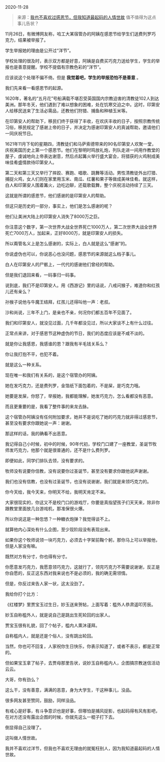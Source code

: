 2020-11-28

> 来源：[我也不喜欢过感恩节，但我知道最起码的人情世故](http://mp.weixin.qq.com/s?__biz=MzU3NDc5Nzc0NQ==&mid=2247496225&idx=2&sn=d2881d76ac843a85d3e281be36a125f8&chksm=fd2e50ffca59d9e96843aac8ceccabf3f131a6c5bf0258ca2a2236518fd530d25f16a06b08a5&scene=27#wechat_redirect)
> 值不值得为这点事儿告状？

11月26日，有微博网友称，哈工大某宿管办的阿姨在感恩节给学生们送费列罗巧克力，结果被举报了。

  

学生举报她的理由是公开过“洋节”。

  

学校处理的很及时，表示双方都是好意，阿姨是自费买巧克力送给学生，学生的举报也是善意提醒。学校不提倡有宗教色彩的“洋节”。

  

应该说这个处理不偏不倚。但是 **我觉着吧，学生的举报恐怕不是善意** 。

  

我们先来看一看感恩节的起源。  

  

1620年，著名的“五月花”号船满载不堪忍受英国国内宗教迫害的清教徒102人到达美洲。那年冬天，他们遇到了难以想象的困难，处在饥寒交迫之中。这时，印第安人给移民送来了生活必需品，还教他们狩猎、捕鱼和种植玉米等。

  

在印第安人的帮助下，移民们终于获得了丰收，在欢庆丰收的日子，按照宗教传统习俗，移民规定了感谢上帝的日子，并决定为感谢印第安人的真诚帮助，邀请他们一同庆祝节日。

  

1621年11月下旬的星期四，清教徒们和马萨索德带来的90名印第安人欢聚一堂，庆祝美国历史上第一个感恩节。他们在黎明时鸣放礼炮，列队走进一间用作教堂的屋子，虔诚地向上帝表达谢意，然后点起篝火举行盛大宴会，将猎获的火鸡制成美味佳肴盛情款待印第安人。

  

第二天和第三天又举行了摔跤、赛跑、唱歌、跳舞等活动。男性清教徒外出打猎、捕捉火鸡，女人们则在家里用玉米、南瓜、红薯和果子等做成美味佳肴。就这样，白人和印第安人围着篝火，边吃边聊，还载歌载舞，整个庆祝活动持续了三天。

  

这就是所谓的感恩节，他们感谢的是印第安人的帮助。

  

但这只是历史的一部分，事实上，他们是怎么感谢的呢？  

  

他们让美洲大陆上的印第安人消失了8000万之巨。  

  

你注意这个数字，第一次世界大战全世界死亡1000万人，第二次世界大战全世界死亡7000万人，加起来，正好8000万，就是印第安人的损失。  

  

所以甭管名义上是怎么感谢的，实际上，白人就是这么“感谢”的。

  

你说虚伪也可以，你说恶心也没问题，感恩节的来源就这么档子事儿。  

  

白人在印第安人的尸骸上，一代代的感谢他们曾经的帮助。  

  

但是我们退回来看，一码事归一码事。  

  

说到底，我们不是印第安人。用《西游记》里的话说，八戒问猴子，难道你和红孩儿还有亲么？

  

孙猴子说他与牛魔王结拜，红孩儿还得叫他一声：老叔。

  

沙和尚说，三年不上门，是亲也不亲，何况你们都五百年不见面了。  

  

我们和印第安人，就没见过面，几千年都没见过，所以大家谈不上有什么过往。  

  

正常点来讲，对于感恩节这种虚伪的节日，我们的态度应该是不咸不淡的。  

  

就是你让我感恩，我感谁的恩？跟我有半毛钱关系么？  

  

你让我打抱不平，也犯不着。  

  

就是这么一种关系。

  

现在唯一和我们有关系的，是这个宿管办的阿姨。

  

她在发巧克力，还是费列罗，金箔纸下面包着的，不是屎，是巧克力哦。  

  

她要是发屎，你怒了，举报她，我都能理解，她发巧克力，怎么看都没有恶意。  

  

而且更重要的是，我看了整件事的来龙去脉。

  

这个宿管办阿姨没有任何附加要求，她并不是说吃了她的巧克力就非得过感恩节，甚至没有要求你跟她说一声：谢谢。

  

那这样的话，我的确看不出恶意。  

  

我记得自己小时候，初中的时候，90年代初，学校门口建了一座教堂，圣诞节牧师发巧克力，他那个就是很普通的，还不是什么费列罗。  

  

即便如此，同学们排队去领，没有要求的。

  

牧师没有说要你信教，没有说要你过圣诞节，甚至没有要求你跟他说声谢谢。

  

我们也没有信教，也没有过圣诞节，也没有说谢谢，我们就是来领巧克力的。  

  

你今天给，我今天来，你明天不给，我明天肯定不来。

  

大家很现实的，你这又不是校门口的游戏厅，你要是真指望孩子们天天来，除非你跟教堂里面放几台游戏机，那准保很火爆。

  

所以你说这是一种忽悠？一种糖衣炮弹？我觉得谈不上。  

  

就算他内心深处有什么企图，至少现阶段没有表现出来。  

  

如果你这个牧师说领一块巧克力，必须去十字架前鞠个躬，那你马上可以举报他，但是人家没有嘛。

  

既然对方有分寸，你也得有分寸。

  

你愿意发巧克力，我愿意领巧克力，这就行了，领完巧克力不需要说谢谢，反正是你自愿的，反正这东西对我来说也不是必须的，我的确无需领情。  

  

但是，你反过来告人家一状，这太没劲了。

  

我给你打个比方：

  

《红楼梦》里贾宝玉过生日，妙玉送来贺帖，上面写着：槛外人恭肃遥叩芳辰。

  

妙玉自称槛外人，就是说自己是跳出生死轮回的出家人。

  

贾宝玉很有礼貌，回了个帖子，槛内人熏沐谨拜。

  

自称槛内人，就是还是个俗人，没有跳出轮回。

  

当然，你也可不回复，人家祝你生日快乐，你表示知道了，或者不表示，都是正常的。

  

但如果宝玉拿了帖子，去贾母那里告状，说妙玉自称槛内人，企图搞宗教迷信活动云云。

  

大哥，你有劲么？

  

这么干，没有善意，满满的恶意，身为大学生，干这种事儿，没品。

  

很多网友甚至赞同，鼓励，同样没品。  

  

有戒心是好事，有斗争意识也是好事，但哪怕是捕风捉影，也起码得有风有影吧，在对方还没有露出企图的时候，你就先这么一棍子打下去。  

  

倒显得自己没理了。

  

这叫做人情世故。  

  

我并不喜欢过洋节，但我也不喜欢无理由的就冤枉别人，因为我知道最起码的人情世故。

